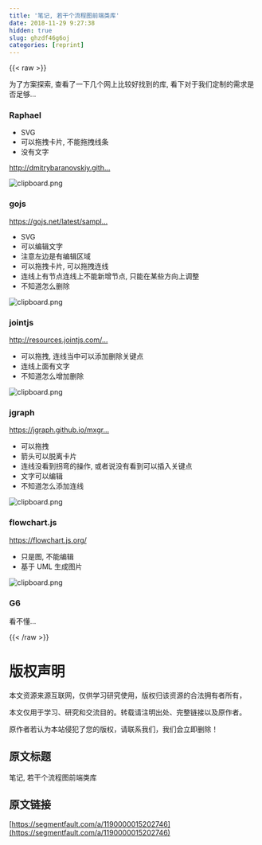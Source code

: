 ```yaml
---
title: '笔记, 若干个流程图前端类库' 
date: 2018-11-29 9:27:38
hidden: true
slug: ghzdf46g6oj
categories: [reprint]
---
```


{{< raw >}}

                    
<p>&#x4E3A;&#x4E86;&#x65B9;&#x6848;&#x63A2;&#x7D22;, &#x67E5;&#x770B;&#x4E86;&#x4E00;&#x4E0B;&#x51E0;&#x4E2A;&#x7F51;&#x4E0A;&#x6BD4;&#x8F83;&#x597D;&#x627E;&#x5230;&#x7684;&#x5E93;, &#x770B;&#x4E0B;&#x5BF9;&#x4E8E;&#x6211;&#x4EEC;&#x5B9A;&#x5236;&#x7684;&#x9700;&#x6C42;&#x662F;&#x5426;&#x8DB3;&#x591F;...</p>
<h3 id="articleHeader0">Raphael</h3>
<ul>
<li>SVG</li>
<li>&#x53EF;&#x4EE5;&#x62D6;&#x62FD;&#x5361;&#x7247;, &#x4E0D;&#x80FD;&#x62D6;&#x62FD;&#x7EBF;&#x6761;</li>
<li>&#x6CA1;&#x6709;&#x6587;&#x5B57;</li>
</ul>
<p><a href="http://dmitrybaranovskiy.github.io/raphael/graffle.html" rel="nofollow noreferrer" target="_blank">http://dmitrybaranovskiy.gith...</a></p>
<p><span class="img-wrap"><img data-src="/img/bVbbW0V?w=591&amp;h=462" src="https://static.alili.tech/img/bVbbW0V?w=591&amp;h=462" alt="clipboard.png" title="clipboard.png" style="cursor: pointer; display: inline;"></span></p>
<h3 id="articleHeader1">gojs</h3>
<p><a href="https://gojs.net/latest/samples/flowchart.html" rel="nofollow noreferrer" target="_blank">https://gojs.net/latest/sampl...</a></p>
<ul>
<li>SVG</li>
<li>&#x53EF;&#x4EE5;&#x7F16;&#x8F91;&#x6587;&#x5B57;</li>
<li>&#x6CE8;&#x610F;&#x5DE6;&#x8FB9;&#x662F;&#x6709;&#x7F16;&#x8F91;&#x533A;&#x57DF;</li>
<li>&#x53EF;&#x4EE5;&#x62D6;&#x62FD;&#x5361;&#x7247;, &#x53EF;&#x4EE5;&#x62D6;&#x62FD;&#x8FDE;&#x7EBF;</li>
<li>&#x8FDE;&#x7EBF;&#x4E0A;&#x6709;&#x8282;&#x70B9;&#x8FDE;&#x7EBF;&#x4E0A;&#x4E0D;&#x80FD;&#x65B0;&#x589E;&#x8282;&#x70B9;, &#x53EA;&#x80FD;&#x5728;&#x67D0;&#x4E9B;&#x65B9;&#x5411;&#x4E0A;&#x8C03;&#x6574;</li>
<li>&#x4E0D;&#x77E5;&#x9053;&#x600E;&#x4E48;&#x5220;&#x9664;</li>
</ul>
<p><span class="img-wrap"><img data-src="/img/bVbbW1l?w=918&amp;h=730" src="https://static.alili.tech/img/bVbbW1l?w=918&amp;h=730" alt="clipboard.png" title="clipboard.png" style="cursor: pointer; display: inline;"></span></p>
<h3 id="articleHeader2">jointjs</h3>
<p><a href="http://resources.jointjs.com/demos/erd" rel="nofollow noreferrer" target="_blank">http://resources.jointjs.com/...</a></p>
<ul>
<li>&#x53EF;&#x4EE5;&#x62D6;&#x62FD;, &#x8FDE;&#x7EBF;&#x5F53;&#x4E2D;&#x53EF;&#x4EE5;&#x6DFB;&#x52A0;&#x5220;&#x9664;&#x5173;&#x952E;&#x70B9;</li>
<li>&#x8FDE;&#x7EBF;&#x4E0A;&#x9762;&#x6709;&#x6587;&#x5B57;</li>
<li>&#x4E0D;&#x77E5;&#x9053;&#x600E;&#x4E48;&#x589E;&#x52A0;&#x5220;&#x9664;</li>
</ul>
<p><span class="img-wrap"><img data-src="/img/bVbbW2r?w=709&amp;h=618" src="https://static.alili.tech/img/bVbbW2r?w=709&amp;h=618" alt="clipboard.png" title="clipboard.png" style="cursor: pointer; display: inline;"></span></p>
<h3 id="articleHeader3">jgraph</h3>
<p><a href="https://jgraph.github.io/mxgraph/javascript/examples/dynamicstyle.html" rel="nofollow noreferrer" target="_blank">https://jgraph.github.io/mxgr...</a></p>
<ul>
<li>&#x53EF;&#x4EE5;&#x62D6;&#x62FD;</li>
<li>&#x7BAD;&#x5934;&#x53EF;&#x4EE5;&#x8131;&#x79BB;&#x5361;&#x7247;</li>
<li>&#x8FDE;&#x7EBF;&#x6CA1;&#x770B;&#x5230;&#x62D0;&#x5F2F;&#x7684;&#x64CD;&#x4F5C;, &#x6216;&#x8005;&#x8BF4;&#x6CA1;&#x6709;&#x770B;&#x5230;&#x53EF;&#x4EE5;&#x63D2;&#x5165;&#x5173;&#x952E;&#x70B9;</li>
<li>&#x6587;&#x5B57;&#x53EF;&#x4EE5;&#x7F16;&#x8F91;</li>
<li>&#x4E0D;&#x77E5;&#x9053;&#x600E;&#x4E48;&#x6DFB;&#x52A0;&#x8FDE;&#x7EBF;</li>
</ul>
<p><span class="img-wrap"><img data-src="/img/bVbbW2W?w=334&amp;h=254" src="https://static.alili.tech/img/bVbbW2W?w=334&amp;h=254" alt="clipboard.png" title="clipboard.png" style="cursor: pointer; display: inline;"></span></p>
<h3 id="articleHeader4">flowchart.js</h3>
<p><a href="https://flowchart.js.org/" rel="nofollow noreferrer" target="_blank">https://flowchart.js.org/</a></p>
<ul>
<li>&#x53EA;&#x662F;&#x56FE;, &#x4E0D;&#x80FD;&#x7F16;&#x8F91;</li>
<li>&#x57FA;&#x4E8E; UML &#x751F;&#x6210;&#x56FE;&#x7247;</li>
</ul>
<p><span class="img-wrap"><img data-src="/img/bVbbW3S?w=476&amp;h=561" src="https://static.alili.tech/img/bVbbW3S?w=476&amp;h=561" alt="clipboard.png" title="clipboard.png" style="cursor: pointer; display: inline;"></span></p>
<h3 id="articleHeader5">G6</h3>
<p>&#x770B;&#x4E0D;&#x61C2;...</p>

                
{{< /raw >}}

# 版权声明
本文资源来源互联网，仅供学习研究使用，版权归该资源的合法拥有者所有，

本文仅用于学习、研究和交流目的。转载请注明出处、完整链接以及原作者。

原作者若认为本站侵犯了您的版权，请联系我们，我们会立即删除！

## 原文标题
笔记, 若干个流程图前端类库

## 原文链接
[https://segmentfault.com/a/1190000015202746](https://segmentfault.com/a/1190000015202746)

